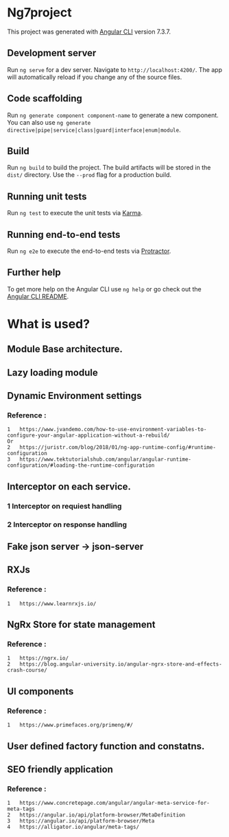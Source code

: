 # Ng7project

This project was generated with [Angular CLI](https://github.com/angular/angular-cli) version 7.3.7.

## Development server

Run `ng serve` for a dev server. Navigate to `http://localhost:4200/`. The app will automatically reload if you change any of the source files.

## Code scaffolding

Run `ng generate component component-name` to generate a new component. You can also use `ng generate directive|pipe|service|class|guard|interface|enum|module`.

## Build

Run `ng build` to build the project. The build artifacts will be stored in the `dist/` directory. Use the `--prod` flag for a production build.

## Running unit tests

Run `ng test` to execute the unit tests via [Karma](https://karma-runner.github.io).

## Running end-to-end tests

Run `ng e2e` to execute the end-to-end tests via [Protractor](http://www.protractortest.org/).

## Further help

To get more help on the Angular CLI use `ng help` or go check out the [Angular CLI README](https://github.com/angular/angular-cli/blob/master/README.md).











# What is used?

## Module Base architecture.

## Lazy loading module

## Dynamic Environment settings
### Reference :
    1   https://www.jvandemo.com/how-to-use-environment-variables-to-configure-your-angular-application-without-a-rebuild/
    Or
    2   https://juristr.com/blog/2018/01/ng-app-runtime-config/#runtime-configuration
    3   https://www.tektutorialshub.com/angular/angular-runtime-configuration/#loading-the-runtime-configuration


## Interceptor on each service.
### 1   Interceptor on requiest handling
### 2   Interceptor on response handling

## Fake json server -> json-server

## RXJs
### Reference :
    1   https://www.learnrxjs.io/


## NgRx Store for state management
### Reference :
    1   https://ngrx.io/
    2   https://blog.angular-university.io/angular-ngrx-store-and-effects-crash-course/

## UI components
### Reference :
    1   https://www.primefaces.org/primeng/#/

## User defined factory function and constatns.

## SEO friendly application
### Reference :
    1   https://www.concretepage.com/angular/angular-meta-service-for-meta-tags
    2   https://angular.io/api/platform-browser/MetaDefinition
    3   https://angular.io/api/platform-browser/Meta
    4   https://alligator.io/angular/meta-tags/



